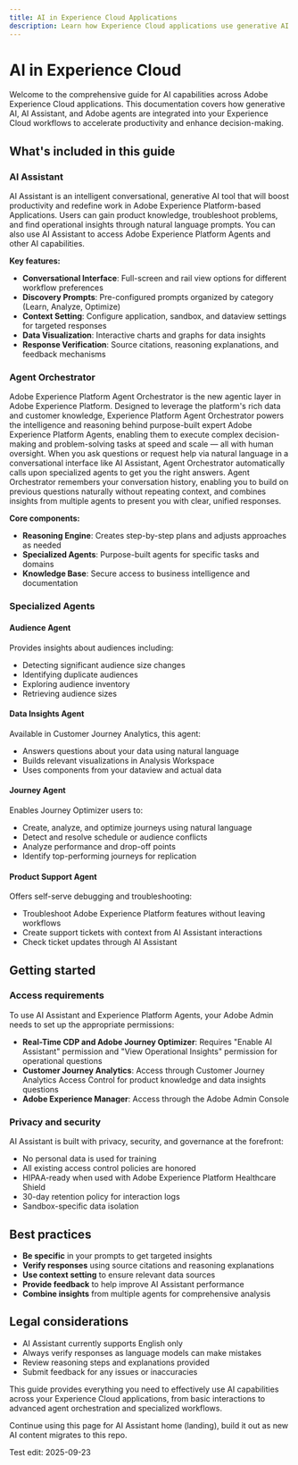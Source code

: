 ```yaml
---
title: AI in Experience Cloud Applications
description: Learn how Experience Cloud applications use generative AI (GenAI), AI Assistant, and agentic AI.
---
```

# AI in Experience Cloud

Welcome to the comprehensive guide for AI capabilities across Adobe Experience Cloud applications. This documentation covers how generative AI, AI Assistant, and Adobe agents are integrated into your Experience Cloud workflows to accelerate productivity and enhance decision-making.

## What's included in this guide

### AI Assistant

AI Assistant is an intelligent conversational, generative AI tool that will boost productivity and redefine work in Adobe Experience Platform-based Applications. Users can gain product knowledge, troubleshoot problems, and find operational insights through natural language prompts. You can also use AI Assistant to access Adobe Experience Platform Agents and other AI capabilities.

**Key features:**

- **Conversational Interface**: Full-screen and rail view options for different workflow preferences
- **Discovery Prompts**: Pre-configured prompts organized by category (Learn, Analyze, Optimize)
- **Context Setting**: Configure application, sandbox, and dataview settings for targeted responses
- **Data Visualization**: Interactive charts and graphs for data insights
- **Response Verification**: Source citations, reasoning explanations, and feedback mechanisms

### Agent Orchestrator

Adobe Experience Platform Agent Orchestrator is the new agentic layer in Adobe Experience Platform. Designed to leverage the platform's rich data and customer knowledge, Experience Platform Agent Orchestrator powers the intelligence and reasoning behind purpose-built expert Adobe Experience Platform Agents, enabling them to execute complex decision-making and problem-solving tasks at speed and scale — all with human oversight. When you ask questions or request help via natural language in a conversational interface like AI Assistant, Agent Orchestrator automatically calls upon specialized agents to get you the right answers. Agent Orchestrator remembers your conversation history, enabling you to build on previous questions naturally without repeating context, and combines insights from multiple agents to present you with clear, unified responses.

**Core components:**

- **Reasoning Engine**: Creates step-by-step plans and adjusts approaches as needed
- **Specialized Agents**: Purpose-built agents for specific tasks and domains
- **Knowledge Base**: Secure access to business intelligence and documentation

### Specialized Agents

#### Audience Agent

Provides insights about audiences including:

- Detecting significant audience size changes
- Identifying duplicate audiences
- Exploring audience inventory
- Retrieving audience sizes

#### Data Insights Agent

Available in Customer Journey Analytics, this agent:

- Answers questions about your data using natural language
- Builds relevant visualizations in Analysis Workspace
- Uses components from your dataview and actual data

#### Journey Agent

Enables Journey Optimizer users to:

- Create, analyze, and optimize journeys using natural language
- Detect and resolve schedule or audience conflicts
- Analyze performance and drop-off points
- Identify top-performing journeys for replication

#### Product Support Agent

Offers self-serve debugging and troubleshooting:

- Troubleshoot Adobe Experience Platform features without leaving workflows
- Create support tickets with context from AI Assistant interactions
- Check ticket updates through AI Assistant

## Getting started

### Access requirements

To use AI Assistant and Experience Platform Agents, your Adobe Admin needs to set up the appropriate permissions:

- **Real-Time CDP and Adobe Journey Optimizer**: Requires "Enable AI Assistant" permission and "View Operational Insights" permission for operational questions
- **Customer Journey Analytics**: Access through Customer Journey Analytics Access Control for product knowledge and data insights questions
- **Adobe Experience Manager**: Access through the Adobe Admin Console

### Privacy and security

AI Assistant is built with privacy, security, and governance at the forefront:

- No personal data is used for training
- All existing access control policies are honored
- HIPAA-ready when used with Adobe Experience Platform Healthcare Shield
- 30-day retention policy for interaction logs
- Sandbox-specific data isolation

## Best practices

- **Be specific** in your prompts to get targeted insights
- **Verify responses** using source citations and reasoning explanations
- **Use context setting** to ensure relevant data sources
- **Provide feedback** to help improve AI Assistant performance
- **Combine insights** from multiple agents for comprehensive analysis

## Legal considerations

- AI Assistant currently supports English only
- Always verify responses as language models can make mistakes
- Review reasoning steps and explanations provided
- Submit feedback for any issues or inaccuracies

This guide provides everything you need to effectively use AI capabilities across your Experience Cloud applications, from basic interactions to advanced agent orchestration and specialized workflows.

Continue using this page for AI Assistant home (landing), build it out as new AI content migrates to this repo.

Test edit: 2025-09-23
